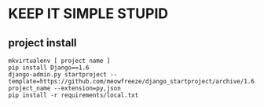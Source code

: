 # KEEP IT SIMPLE STUPID

## project install

	mkvirtualenv [ project name ]
	pip install Django==1.6
	django-admin.py startproject --template=https://github.com/meowfreeze/django_startproject/archive/1.6.x.zip project_name --extension=py,json
	pip install -r requirements/local.txt
